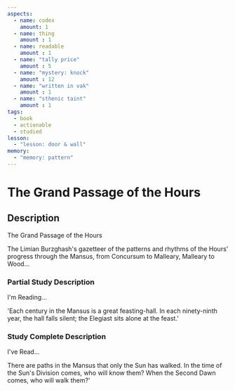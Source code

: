 ```yaml
---
aspects: 
  - name: codex
    amount: 1
  - name: thing
    amount : 1
  - name: readable
    amount : 1
  - name: "tally price"
    amount : 5
  - name: "mystery: knock"
    amount : 12
  - name: "written in vak"
    amount : 1
  - name: "sthenic taint"
    amount : 1
tags:
  - book
  - actionable
  - studied
lesson:
  - "lesson: door & wall"
memory:
  - "memory: pattern"
---
```


# The Grand Passage of the Hours

## Description
The Grand Passage of the Hours

The Limian Burzghash's gazetteer of the patterns and rhythms of the Hours' progress through the Mansus, from Concursum to Malleary, Malleary to Wood…
### Partial Study Description
I'm Reading...

'Each century in the Mansus is a great feasting-hall. In each ninety-ninth year, the hall falls silent; the Elegiast sits alone at the feast.'
### Study Complete Description
I've Read...

There are paths in the Mansus that only the Sun has walked. In the time of the Sun's Division comes, who will know them? When the Second Dawn comes, who will walk them?'